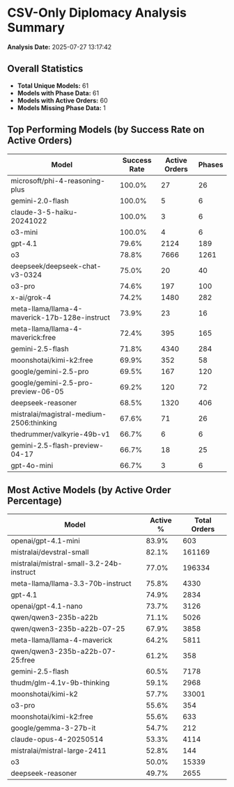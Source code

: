 # CSV-Only Diplomacy Analysis Summary

**Analysis Date:** 2025-07-27 13:17:42

## Overall Statistics

- **Total Unique Models:** 61
- **Models with Phase Data:** 61
- **Models with Active Orders:** 60
- **Models Missing Phase Data:** 1

## Top Performing Models (by Success Rate on Active Orders)

| Model | Success Rate | Active Orders | Phases |
|-------|-------------|---------------|--------|
| microsoft/phi-4-reasoning-plus | 100.0% | 27 | 26 |
| gemini-2.0-flash | 100.0% | 5 | 6 |
| claude-3-5-haiku-20241022 | 100.0% | 3 | 6 |
| o3-mini | 100.0% | 4 | 6 |
| gpt-4.1 | 79.6% | 2124 | 189 |
| o3 | 78.8% | 7666 | 1261 |
| deepseek/deepseek-chat-v3-0324 | 75.0% | 20 | 40 |
| o3-pro | 74.6% | 197 | 100 |
| x-ai/grok-4 | 74.2% | 1480 | 282 |
| meta-llama/llama-4-maverick-17b-128e-instruct | 73.9% | 23 | 16 |
| meta-llama/llama-4-maverick:free | 72.4% | 395 | 165 |
| gemini-2.5-flash | 71.8% | 4340 | 284 |
| moonshotai/kimi-k2:free | 69.9% | 352 | 58 |
| google/gemini-2.5-pro | 69.5% | 167 | 120 |
| google/gemini-2.5-pro-preview-06-05 | 69.2% | 120 | 72 |
| deepseek-reasoner | 68.5% | 1320 | 406 |
| mistralai/magistral-medium-2506:thinking | 67.6% | 71 | 26 |
| thedrummer/valkyrie-49b-v1 | 66.7% | 6 | 6 |
| gemini-2.5-flash-preview-04-17 | 66.7% | 18 | 25 |
| gpt-4o-mini | 66.7% | 3 | 6 |

## Most Active Models (by Active Order Percentage)

| Model | Active % | Total Orders |
|-------|----------|-------------|
| openai/gpt-4.1-mini | 83.9% | 603 |
| mistralai/devstral-small | 82.1% | 161169 |
| mistralai/mistral-small-3.2-24b-instruct | 77.0% | 196334 |
| meta-llama/llama-3.3-70b-instruct | 75.8% | 4330 |
| gpt-4.1 | 74.9% | 2834 |
| openai/gpt-4.1-nano | 73.7% | 3126 |
| qwen/qwen3-235b-a22b | 71.1% | 5026 |
| qwen/qwen3-235b-a22b-07-25 | 67.9% | 3858 |
| meta-llama/llama-4-maverick | 64.2% | 5811 |
| qwen/qwen3-235b-a22b-07-25:free | 61.2% | 358 |
| gemini-2.5-flash | 60.5% | 7178 |
| thudm/glm-4.1v-9b-thinking | 59.1% | 2968 |
| moonshotai/kimi-k2 | 57.7% | 33001 |
| o3-pro | 55.6% | 354 |
| moonshotai/kimi-k2:free | 55.6% | 633 |
| google/gemma-3-27b-it | 54.7% | 212 |
| claude-opus-4-20250514 | 53.3% | 4114 |
| mistralai/mistral-large-2411 | 52.8% | 144 |
| o3 | 50.0% | 15339 |
| deepseek-reasoner | 49.7% | 2655 |
